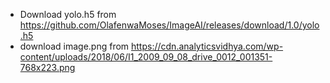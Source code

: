 - Download yolo.h5 from https://github.com/OlafenwaMoses/ImageAI/releases/download/1.0/yolo.h5
- download image.png from https://cdn.analyticsvidhya.com/wp-content/uploads/2018/06/I1_2009_09_08_drive_0012_001351-768x223.png